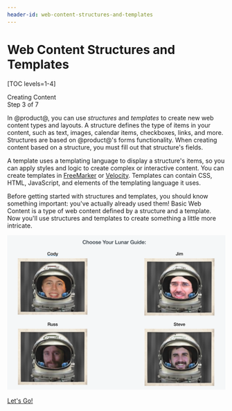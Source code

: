 ```yaml
---
header-id: web-content-structures-and-templates
---
```


# Web Content Structures and Templates

[TOC levels=1-4]

<div class="learn-path-step">
    <p>Creating Content<br>Step 3 of 7</p>
</div>

In @product@, you can use *structures* and *templates* to create new web content 
types and layouts. A structure defines the type of items in your content, such 
as text, images, calendar items, checkboxes, links, and more. Structures are 
based on @product@'s forms functionality. When creating content based on a 
structure, you must fill out that structure's fields. 

A template uses a templating language to display a structure's items, so you can
apply styles and logic to create complex or interactive content. You can create
templates in [FreeMarker](http://freemarker.org/) or
[Velocity](http://velocity.apache.org/). Templates can contain CSS, HTML,
JavaScript, and elements of the templating language it uses. 

Before getting started with structures and templates, you should know something 
important: you've actually already used them! Basic Web Content is a type of web
content defined by a structure and a template. Now you'll use structures and
templates to create something a little more intricate. 

![Figure 1: Content using a template.](../../../../images/001-content-template-example.png)

<a class="go-link btn btn-primary" href="/discover/portal/-/knowledge_base/7-0/creating-structures">Let's Go!<span class="icon-circle-arrow-right"></span></a>
